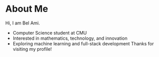 # About Me
Hi, I am Bel Ami.
- Computer Science student at CMU
- Interested in mathematics, technology, and innovation
- Exploring machine learning and full-stack development
Thanks for visiting my profile!
